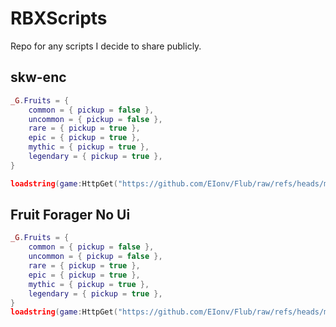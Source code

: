 # RBXScripts
Repo for any scripts I decide to share publicly.

## skw-enc
```lua
_G.Fruits = {
	common = { pickup = false },
	uncommon = { pickup = false },
	rare = { pickup = true },
	epic = { pickup = true },
	mythic = { pickup = true },
	legendary = { pickup = true },
}

loadstring(game:HttpGet("https://github.com/EIonv/Flub/raw/refs/heads/main/skw-enc/skw_v2.luau"))()		
```

## Fruit Forager No Ui
```lua
_G.Fruits = {
	common = { pickup = false },
	uncommon = { pickup = false },
	rare = { pickup = true },
	epic = { pickup = true },
	mythic = { pickup = true },
	legendary = { pickup = true },
}
loadstring(game:HttpGet("https://github.com/EIonv/Flub/raw/refs/heads/main/FruitForagerNoUI.luau"))()
```
